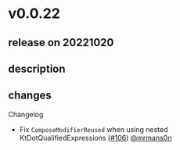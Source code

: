 # v0.0.22

## release on 20221020
## description
## changes
Changelog

* Fix <code>ComposeModifierReused</code> when using nested KtDotQualifiedExpressions (<a class="issue-link js-issue-link" data-error-text="Failed to load title" data-id="1415308790" data-permission-text="Title is private" data-url="https://github.com/twitter/compose-rules/issues/106" data-hovercard-type="pull_request" data-hovercard-url="/twitter/compose-rules/pull/106/hovercard" href="https://github.com/twitter/compose-rules/pull/106">#106</a>) <a class="user-mention notranslate" data-hovercard-type="user" data-hovercard-url="/users/mrmans0n/hovercard" data-octo-click="hovercard-link-click" data-octo-dimensions="link_type:self" href="https://github.com/mrmans0n">@mrmans0n</a>

